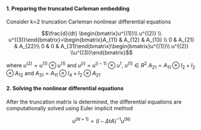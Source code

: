 #### 1. Preparing the truncated Carleman embedding 

Consider k=2  truncation Carleman nonlinear differential equations

$$\frac{d}{dt} \begin{bmatrix}u^{(1)}\\ u^{(2)} \\ u^{(3)}\end{bmatrix}=\begin{bmatrix}A_{11} & A_{12} & A_{13} \\ 0 & A_{21} & A_{22}\\ 0 & 0 & A_{31}\end{bmatrix}\begin{bmatrix}u^{(1)}\\ u^{(2)} \\u^{(3)}\end{bmatrix}$$

where $u^{(2)} = u^{(1)}\otimes u^{(1)}$ and $u^{(i)} = u^{(i-1)}\otimes u^{1}$, $u^{(1)} \in R^2$
$A_{21} = A_{11}\otimes I_2 + I_2 \otimes A_{12}$   and   $A_{31}=A_{11}\otimes I_4 + I_2 \otimes A_{21}$
#### 2. Solving the nonlinear differential equations

After the truncation matrix is determined, the differential equations are computationally solved using Euler implicit method

$$u^{(N+1)}= (I-\Delta tA)^{-1}u^{(N)}$$